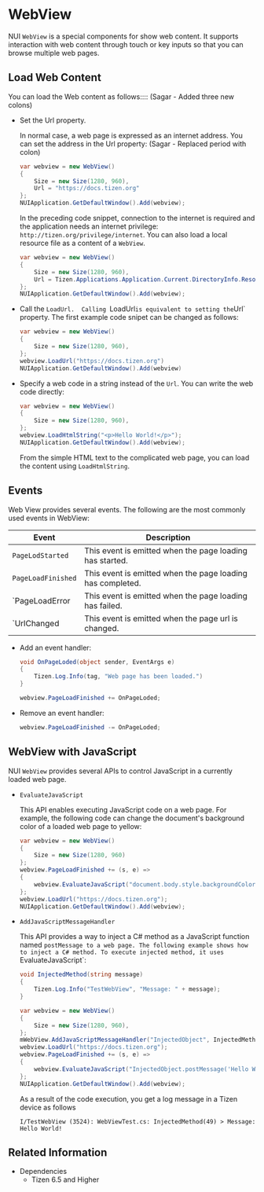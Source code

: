 # WebView

NUI `WebView` is a special components for show web content. It supports interaction with web content through touch or key inputs so that you can browse multiple web pages.

## Load Web Content

You can load the Web content as follows:::: (Sagar - Added three new colons)

- Set the Url property.

   In normal case, a web page is expressed as an internet address. You can set the address in the Url property: (Sagar - Replaced period with colon)

    ```csharp
    var webview = new WebView()
    {
        Size = new Size(1280, 960),
        Url = "https://docs.tizen.org"
    };
    NUIApplication.GetDefaultWindow().Add(webview);
    ```

    In the preceding code snippet, connection to the internet is required and the application needs an internet privilege: `http://tizen.org/privilege/internet`. 
    You can also load a local resource file as a content of a `WebView`.

    ```csharp
    var webview = new WebView()
    {
        Size = new Size(1280, 960),
        Url = Tizen.Applications.Application.Current.DirectoryInfo.Resource + "hello.html"
    };
    NUIApplication.GetDefaultWindow().Add(webview);
    ```

- Call the `LoadUrl.  Calling `LoadUrl` is equivalent to setting the `Url` property. The first example code snipet can be changed as follows:

    ```csharp
    var webview = new WebView()
    {
        Size = new Size(1280, 960),
    };
    webview.LoadUrl("https://docs.tizen.org")
    NUIApplication.GetDefaultWindow().Add(webview)
    ```

- Specify a web code in a string instead of the `Url`. You can write the web code directly:

    ```csharp
    var webview = new WebView()
    {
        Size = new Size(1280, 960),
    };
    webview.LoadHtmlString("<p>Hello World!</p>");
    NUIApplication.GetDefaultWindow().Add(webview);
    ```

    From the simple HTML text to the complicated web page, you can load the content using `LoadHtmlString`.

## Events

Web View provides several events. The following are the most commonly used events in WebView:

| Event                | Description                                                   |
|----------------------|---------------------------------------------------------------|
| `PageLodStarted`    | This event is emitted when the page loading has started.      |
| `PageLoadFinished`   | This event is emitted when the page loading has completed.    |
| `PageLoadError      | This event is emitted when the page loading has failed.       
| `UrlChanged         | This event is emitted when the page url is changed.           |


- Add an event handler:

    ```csharp
    void OnPageLoded(object sender, EventArgs e)
    {
        Tizen.Log.Info(tag, "Web page has been loaded.")
    }
    ```
    ```csharp
    webview.PageLoadFinished += OnPageLoded;
    ```

- Remove an event handler:

    ```csharp
    webview.PageLoadFinished -= OnPageLoded;
    ```

## WebView with JavaScript

NUI `WebView` provides several APIs to control JavaScript in a currently loaded web page.

- `EvaluateJavaScript`

    This API enables executing JavaScript code on a web page. For example, the following code can change the document's background color of a loaded web page to yellow:
    ```csharp
    var webview = new WebView()
    {
        Size = new Size(1280, 960)
    };
    webview.PageLoadFinished += (s, e) =>
    {
        webview.EvaluateJavaScript("document.body.style.backgroundColor = 'yellow';");
    };
    webview.LoadUrl("https://docs.tizen.org");
    NUIApplication.GetDefaultWindow().Add(webview);
    ```

- `AddJavaScriptMessageHandler`

    This API provides a way to inject a C# method as a JavaScript function named `postMessage to a web page. The following example shows how to inject a C# method. To execute injected method, it uses `EvaluateJavaScript`:

    ```csharp
    void InjectedMethod(string message)
    {
        Tizen.Log.Info("TestWebView", "Message: " + message);
    }
    ```
    ```csharp
    var webview = new WebView()
    {
        Size = new Size(1280, 960),
    };
    mWebView.AddJavaScriptMessageHandler("InjectedObject", InjectedMethod);
    webview.LoadUrl("https://docs.tizen.org");
    webview.PageLoadFinished += (s, e) =>
    {
        webview.EvaluateJavaScript("InjectedObject.postMessage('Hello World!');");
    };
    NUIApplication.GetDefaultWindow().Add(webview);
    ```

    As a result of the code execution, you get a log message in a Tizen device as follows
    ```
    I/TestWebView (3524): WebViewTest.cs: InjectedMethod(49) > Message: Hello World!
    ```

## Related Information
* Dependencies
  -   Tizen 6.5 and Higher